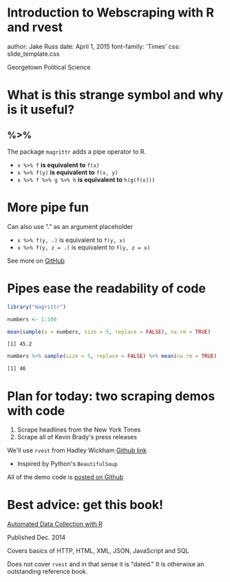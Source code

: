 Introduction to Webscraping with R and rvest
========================================================
author: Jake Russ
date: April 1, 2015
font-family: 'Times'
css: slide_template.css

Georgetown Political Science

What is this strange symbol and why is it useful?
========================================================

## %>%

The package `magrittr` adds a pipe operator to R.

- `x %>% f` **is equivalent to** `f(x)`
- `x %>% f(y)`  **is equivalent to**  `f(x, y)`
- `x %>% f %>% g %>% h`  **is equivalent to**  `h(g(f(x)))`

More pipe fun
========================================================

Can also use "." as an argument placeholder

- `x %>% f(y, .)` is equivalent to `f(y, x)`
- `x %>% f(y, z = .)` is equivalent to `f(y, z = x)`

See more on [GitHub](https://github.com/smbache/magrittr)

Pipes ease the readability of code 
========================================================


```r
library("magrittr")

numbers <- 1:100

mean(sample(x = numbers, size = 5, replace = FALSE), na.rm = TRUE)
```

```
[1] 45.2
```

```r
numbers %>% sample(size = 5, replace = FALSE) %>% mean(na.rm = TRUE)
```

```
[1] 46
```

Plan for today: two scraping demos with code
========================================================

1. Scrape headlines from the New York Times
2. Scrape all of Kevin Brady's press releases

We'll use `rvest` from Hadley Wickham [Github link](https://github.com/hadley/rvest)

- Inspired by Python's `BeautifulSoup`

All of the demo code is [posted on Github](https://github.com/JakeRuss/presentations/tree/master/WebScraping)

Best advice: get this book!
========================================================

[Automated Data Collection with R](http://www.r-datacollection.com/)

Published Dec. 2014

Covers basics of HTTP, HTML, XML, JSON, JavaScript and SQL

Does not cover `rvest` and in that sense it is "dated." It is otherwise an 
outstanding reference book. 

